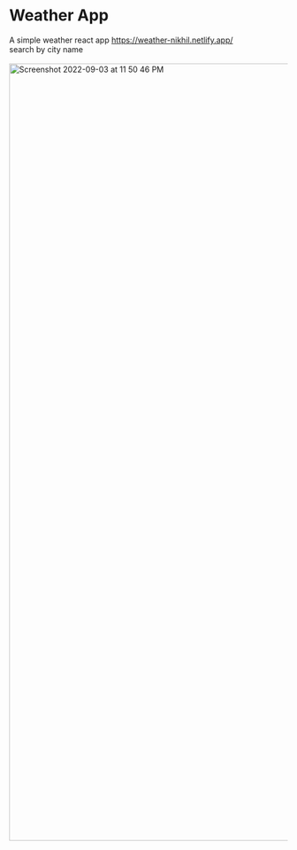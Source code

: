 # Weather App
A simple weather react app  https://weather-nikhil.netlify.app/ <br>
search by city name <br> <br>
<img width="1403" alt="Screenshot 2022-09-03 at 11 50 46 PM" src="https://user-images.githubusercontent.com/79978972/188283435-bc15f3fe-91d2-4dad-af8a-82d1d5b17e34.png">
